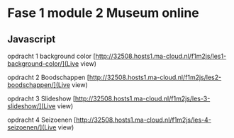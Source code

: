 # Fase 1 module 2 Museum online
## Javascript

opdracht 1 background color [http://32508.hosts1.ma-cloud.nl/f1m2js/les1-background-color/](Live view)

opdracht 2 Boodschappen [http://32508.hosts1.ma-cloud.nl/f1m2js/les2-boodschappen/](Live view)

opdracht 3 Slideshow [http://32508.hosts1.ma-cloud.nl/f1m2js/les-3-slideshow/](Live view)

opdracht 4 Seizoenen [http://32508.hosts1.ma-cloud.nl/f1m2js/les-4-seizoenen/](Live view)